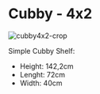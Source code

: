# Cubby - 4x2
![cubby4x2-crop](https://user-images.githubusercontent.com/11548955/174420760-2315515e-677c-4184-b0fb-45183af1ddbf.png)

Simple Cubby Shelf:
- Height: 142,2cm
- Lenght: 72cm
- Width: 40cm  
